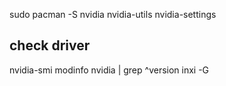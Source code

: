 sudo pacman -S nvidia nvidia-utils nvidia-settings

## check driver
nvidia-smi
modinfo nvidia | grep ^version
inxi -G

